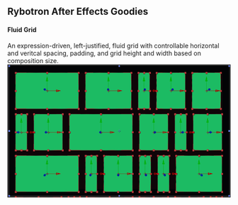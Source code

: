 Rybotron After Effects Goodies
------------------------------------------

#### Fluid Grid
An expression-driven, left-justified, fluid grid with controllable horizontal and veritcal spacing, padding, and grid height and width based on composition size.
<img src="/fluidGrid/images/fluidGrid.png" height="300">

